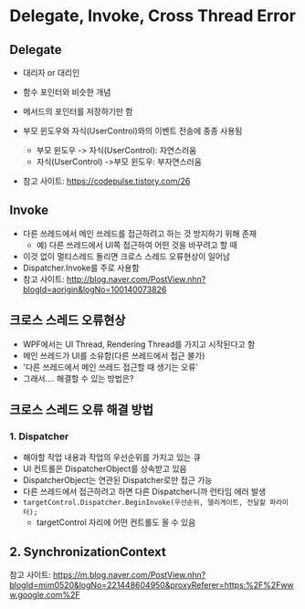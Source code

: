 # Delegate, Invoke, Cross Thread Error

## Delegate

- 대리자 or 대리인
- 함수 포인터와 비슷한 개념
- 메서드의 포인터를 저장하기만 함
- 부모 윈도우와 자식(UserControl)와의 이벤트 전송에 종종 사용됨
  - 부모  윈도우 -> 자식(UserControl): 자연스러움
  - 자식(UserControl) ->부모  윈도우: 부자연스러움

- 참고 사이트: https://codepulse.tistory.com/26

## Invoke

- 다른 쓰레드에서 메인 쓰레드를 접근하려고 하는 것 방지하기 위해 존재
  - 예) 다른 쓰레드에서 UI쪽 접근하여 어떤 것을 바꾸려고 할 때
- 이것 없이 멀티스레드 돌리면 크로스 스레드 오류현상이 일어남
- Dispatcher.Invoke를 주로 사용함
- 참고 사이트: http://blog.naver.com/PostView.nhn?blogId=aorigin&logNo=100140073826

## 크로스 스레드 오류현상

- WPF에서는 UI Thread, Rendering Thread를 가지고 시작된다고 함
- 메인 쓰레드가 UI를 소유함(다른 쓰레드에서 접근 불가)
- '다른 쓰레드에서 메인 쓰레드 접근할 때 생기는 오류'
- 그래서.... 해결할 수 있는 방법은? 

## 크로스 스레드 오류 해결 방법

### 1. Dispatcher

- 해야할 작업 내용과 작업의 우선순위를 가지고 있는 큐
- UI 컨트롤은 DispatcherObject를 상속받고 있음
- DispatcherObject는 연관된 Dispatcher로만 접근 가능
- 다른 쓰레드에서 접근하려고 하면 다른 Dispatcher니까 런타임 에러 발생
- `targetControl.Dispatcher.BeginInvoke(우선순위, 델리게이트, 전달할 파라미터);`
  - targetControl 자리에 어떤 컨트롤도 올 수 있음

## 2. SynchronizationContext

참고 사이트: https://m.blog.naver.com/PostView.nhn?blogId=mim0520&logNo=221448604950&proxyReferer=https:%2F%2Fwww.google.com%2F